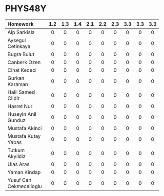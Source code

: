 # PHYS48Y

| Homework                |1.2|1.3|1.4|2.1|2.2|2.3|3.3|3.3|3.3|
| :---------------------- |:-:|:-:|:-:|:-:|:-:|:-:|:-:|:-:|:-:| 
| Alp Sarkisla            | 0 | 0 | 0 | 0 | 0 | 0 | 0 | 0 | 0 | 
| Aysegul Cetinkaya       | 0 | 0 | 0 | 0 | 0 | 0 | 0 | 0 | 0 |
| Bugra Bulut             | 0 | 0 | 0 | 0 | 0 | 0 | 0 | 0 | 0 |
| Canberk Ozen            | 0 | 0 | 0 | 0 | 0 | 0 | 0 | 0 | 0 |
| Cihat Kececi            | 0 | 0 | 0 | 0 | 0 | 0 | 0 | 0 | 0 |
| Gurkan Karaman          | 0 | 0 | 0 | 0 | 0 | 0 | 0 | 0 | 0 |
| Halil Samed Cildir      | 0 | 0 | 0 | 0 | 0 | 0 | 0 | 0 | 0 |
| Hasret Nur              | 0 | 0 | 0 | 0 | 0 | 0 | 0 | 0 | 0 |
| Huseyin Anil Gunduz     | 0 | 0 | 0 | 0 | 0 | 0 | 0 | 0 | 0 |
| Mustafa Akinci          | 0 | 0 | 0 | 0 | 0 | 0 | 0 | 0 | 0 |
| Mustafa Kutay Yabas     | 0 | 0 | 0 | 0 | 0 | 0 | 0 | 0 | 0 |
| Tutkum Akyildiz         | 0 | 0 | 0 | 0 | 0 | 0 | 0 | 0 | 0 |
| Ulas Aras               | 0 | 0 | 0 | 0 | 0 | 0 | 0 | 0 | 0 |
| Yaman Kindap            | 0 | 0 | 0 | 0 | 0 | 0 | 0 | 0 | 0 |
| Yusuf Can Cekmecelioglu | 0 | 0 | 0 | 0 | 0 | 0 | 0 | 0 | 0 |
